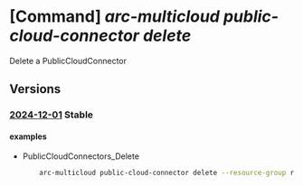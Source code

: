 # [Command] _arc-multicloud public-cloud-connector delete_

Delete a PublicCloudConnector

## Versions

### [2024-12-01](/Resources/mgmt-plane/L3N1YnNjcmlwdGlvbnMve30vcmVzb3VyY2Vncm91cHMve30vcHJvdmlkZXJzL21pY3Jvc29mdC5oeWJyaWRjb25uZWN0aXZpdHkvcHVibGljY2xvdWRjb25uZWN0b3JzL3t9/2024-12-01.xml) **Stable**

<!-- mgmt-plane /subscriptions/{}/resourcegroups/{}/providers/microsoft.hybridconnectivity/publiccloudconnectors/{} 2024-12-01 -->

#### examples

- PublicCloudConnectors_Delete
    ```bash
        arc-multicloud public-cloud-connector delete --resource-group rgpublicCloud --name myConnector
    ```
